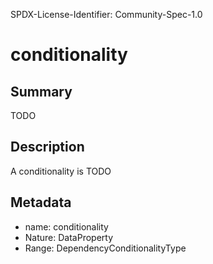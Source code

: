 SPDX-License-Identifier: Community-Spec-1.0

# conditionality

## Summary

TODO

## Description

A conditionality is TODO

## Metadata

- name: conditionality
- Nature: DataProperty
- Range: DependencyConditionalityType

